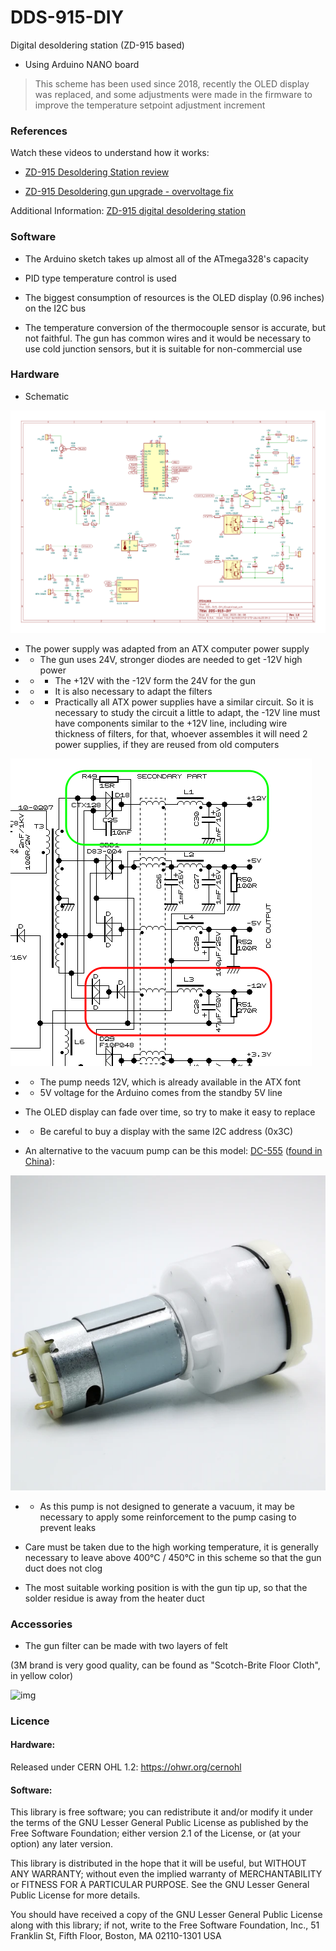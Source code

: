 # DDS-915-DIY
Digital desoldering station (ZD-915 based)
- Using Arduino NANO board

> This scheme has been used since 2018, recently the OLED display was replaced, and some adjustments were made in the firmware to improve the temperature setpoint adjustment increment

### References

Watch these videos to understand how it works:

- [ZD-915 Desoldering Station review](https://www.youtube.com/watch?v=_Ar05rKqoEI)

- [ZD-915 Desoldering gun upgrade - overvoltage fix](https://www.youtube.com/watch?v=MPcmVaqe08Y)

Additional Information: [ZD-915 digital desoldering station](https://eleshop.eu/desolderingstation-zd-915.html)

### Software

- The Arduino sketch takes up almost all of the ATmega328's capacity

- PID type temperature control is used

- The biggest consumption of resources is the OLED display (0.96 inches) on the I2C bus

- The temperature conversion of the thermocouple sensor is accurate, but not faithful. The gun has common wires and it would be necessary to use cold junction sensors, but it is suitable for non-commercial use

### Hardware

- Schematic

![img](https://raw.githubusercontent.com/rtek1000/DDS-915-DIY/main/Hardware/Doc/DDS-915-DIY_Kicad.png)

- The power supply was adapted from an ATX computer power supply
- - The gun uses 24V, stronger diodes are needed to get -12V high power
- - - The +12V with the -12V form the 24V for the gun
- - - It is also necessary to adapt the filters
- - - Practically all ATX power supplies have a similar circuit. So it is necessary to study the circuit a little to adapt, the -12V line must have components similar to the +12V line, including wire thickness of filters, for that, whoever assembles it will need 2 power supplies, if they are reused from old computers

![img](https://raw.githubusercontent.com/rtek1000/DDS-915-DIY/main/Hardware/Doc/atxps2.png)

- - The pump needs 12V, which is already available in the ATX font
- - 5V voltage for the Arduino comes from the standby 5V line

- The OLED display can fade over time, so try to make it easy to replace
- - Be careful to buy a display with the same I2C address (0x3C)

- An alternative to the vacuum pump can be this model: [DC-555](https://www.aliexpress.com/item/32821282878.html) ([found in China](https://pt.aliexpress.com/w/wholesale-dc-555-pump.html)):

![img](https://raw.githubusercontent.com/rtek1000/DDS-915-DIY/main/Hardware/Doc/pump.png)

- - As this pump is not designed to generate a vacuum, it may be necessary to apply some reinforcement to the pump casing to prevent leaks

- Care must be taken due to the high working temperature, it is generally necessary to leave above 400°C / 450°C in this scheme so that the gun duct does not clog

- The most suitable working position is with the gun tip up, so that the solder residue is away from the heater duct

### Accessories

- The gun filter can be made with two layers of felt

(3M brand is very good quality, can be found as "Scotch-Brite Floor Cloth", in yellow color)

![img](https://upload.wikimedia.org/wikipedia/commons/1/1b/Colored_felt_cloth.jpg)

### Licence

#### Hardware:
Released under CERN OHL 1.2: https://ohwr.org/cernohl

#### Software:
This library is free software; you can redistribute it and/or modify it under the terms of the GNU Lesser General Public License as published by the Free Software Foundation; either version 2.1 of the License, or (at your option) any later version.

This library is distributed in the hope that it will be useful, but WITHOUT ANY WARRANTY; without even the implied warranty of MERCHANTABILITY or FITNESS FOR A PARTICULAR PURPOSE. See the GNU Lesser General Public License for more details.

You should have received a copy of the GNU Lesser General Public License along with this library; if not, write to the Free Software Foundation, Inc., 51 Franklin St, Fifth Floor, Boston, MA 02110-1301 USA
